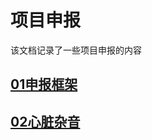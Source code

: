 # 项目申报

该文档记录了一些项目申报的内容


## [01申报框架](10项目申报\01申报框架\README.md)

## [02心脏杂音](10项目申报\02心脏杂音\README.md)


